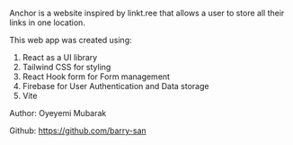Anchor is a website inspired by linkt.ree that allows a user to store all their links in one location.

This web app was created using:
1. React as a UI library
2. Tailwind CSS for styling
3. React Hook form for Form management
4. Firebase for User Authentication and Data storage
5. Vite

Author: Oyeyemi Mubarak

Github: https://github.com/barry-san